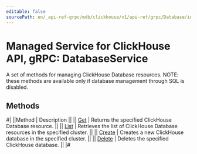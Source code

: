 ```yaml
---
editable: false
sourcePath: en/_api-ref-grpc/mdb/clickhouse/v1/api-ref/grpc/Database/index.md
---
```


# Managed Service for ClickHouse API, gRPC: DatabaseService

A set of methods for managing ClickHouse Database resources.
NOTE: these methods are available only if database management through SQL is disabled.

## Methods

#|
||Method | Description ||
|| [Get](get.md) | Returns the specified ClickHouse Database resource. ||
|| [List](list.md) | Retrieves the list of ClickHouse Database resources in the specified cluster. ||
|| [Create](create.md) | Creates a new ClickHouse database in the specified cluster. ||
|| [Delete](delete.md) | Deletes the specified ClickHouse database. ||
|#